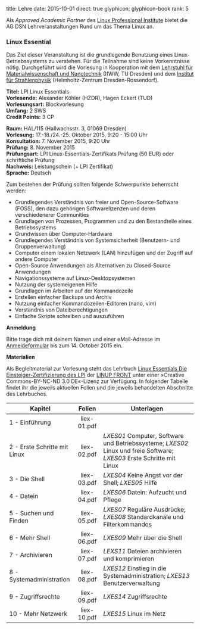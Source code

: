 title: Lehre
date: 2015-10-01
direct: true
glyphicon: glyphicon-book
rank: 5

Als _Approved Academic Partner_ des [Linux Professional Institute](https://www.lpice.eu/de/home/) bietet die AG DSN Lehrveranstaltungen Rund um das Thema Linux an. 

### Linux Essential
Das Ziel dieser Veranstaltung ist die grundlegende Benutzung eines Linux-Betriebssystems zu verstehen. Für die Teilnahme sind keine Vorkenntnisse nötig. Durchgeführt wird die Vorlesung in Kooperation mit dem [Lehrstuhl für Materialwissenschaft und Nanotechnik](https://nano.tu-dresden.de) (IfWW, TU Dresden) und dem [Institut für Strahlenphysik](https://www.hzdr.de/db/Cms?pNid=132&pLang=de) (Helmholtz-Zentrum Dresden-Rossendorf).

**Titel:** LPI Linux Essentials  
**Vorlesende:** Alexander Köhler (HZDR), Hagen Eckert (TUD)  
**Vorlesungsart:** Blockvorlesung  
**Umfang:** 2 SWS  
**Credit Points:** 3 CP  

**Raum:** HAL/115 (Hallwachsstr. 3, 01069 Dresden)  
**Vorlesung:** 17.-18./24.-25. Oktober 2015, 9:20 - 15:00 Uhr  
**Konsultation:** 7. November 2015, 9:20 Uhr  
**Prüfung:** 8. November 2015  
**Prüfungsart:** LPI Linux-Essentials-Zertifikats Prüfung (50 EUR) oder schriftliche Prüfung   
**Nachweis:** Leistungschein (+ LPI Zertifikat)  
**Sprache:** Deutsch

Zum bestehen der Prüfung sollten folgende Schwerpunkte beherrscht werden: 

* Grundlegendes Verständnis von freier und Open-Source-Software (FOSS), den dazu gehörigen Softwarelizenzen und deren verschiedenerer Communities
* Grundlagen von Prozessen, Programmen und zu den Bestandteile eines Betriebssystems
* Grundwissen über Computer-Hardware
* Grundlegendes Verständnis von Systemsicherheit (Benutzern- und Gruppenverwaltung)
* Computer einem lokalen Netzwerk (LAN) hinzufügen und der Zugriff auf andere Computer 
* Open-Source Anwendungen als Alternativen zu Closed-Source Anwendungen  
* Navigationssysteme auf Linux-Desktopsystemen 
* Nutzung der systemeigenen Hilfe
* Grundlagen im Arbeiten auf der Kommandozeile 
* Erstellen einfacher Backups und Archiv 
* Nutzung einfacher Kommandozeilen-Editoren (nano, vim) 
* Verständnis von Dateiberechtigungen
* Einfache Skripte schreiben und auszuführen

**Anmeldung**

Bitte trage dich mit deinem Namen und einer eMail-Adresse im [Anmeldeformular](https://docs.google.com/forms/d/1fXcCPtnVQH-4-gBjWTIZ96LVnsb-RiAVCqgL4Ssx-NU/viewform?usp=send_form) bis zum 14. October 2015 ein.

**Materialien**

Als Begleitmaterial zur Vorlesung steht das Lehrbuch [Linux Essentials Die Einsteiger-Zertifizierung des LPI](https://shop-download.linupfront.de/cc/lxes-de-manual-cc.pdf) der [LINUP FRONT](http://shop.linupfront.de/) unter einer »Creative Commons-BY-NC-ND 3.0 DE«-Lizenz zur Verfügung. In folgender Tabelle findet ihr die jeweils aktuellen Folien und die jeweils behandelten Abschnitte des Lehrbuches.

Kapitel | Folien | Unterlagen
------- | :----: | ----------
1 - Einführung | liex-01.pdf | 
2 - Erste Schritte mit Linux | liex-02.pdf | _LXES01_ Computer, Software und Betriebssysteme; _LXES02_ Linux und freie Software; _LXES03_ Erste Schritte mit Linux
3 - Die Shell | liex-03.pdf | _LXES04_ Keine Angst vor der Shell; _LXES05_ Hilfe
4 - Datein | liex-04.pdf | _LXES06_ Datein: Aufzucht und Pflege
5 - Suchen und Finden | liex-05.pdf | _LXES07_ Reguläre Ausdrücke; _LXES08_ Standardkanäle und Filterkommandos
6 - Mehr Shell | liex-06.pdf | _LXES09_ Mehr über die Shell
7 - Archivieren | liex-07.pdf | _LEXS11_ Dateien archivieren und komprimieren 
8 - Systemadministration | liex-08.pdf | _LXES12_ Einstieg in die Systemadministration; _LXES13_ Benutzerverwaltung
9 - Zugriffsrechte | liex-09.pdf | _LXES14_ Zugriffsrechte
10 - Mehr Netzwerk| liex-10.pdf | _LXES15_ Linux im Netz

